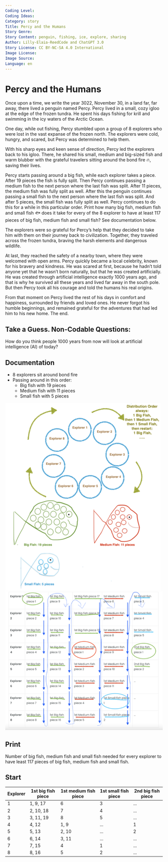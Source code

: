 ```yaml
---
Coding Level:
Coding Ideas:
Category: story
Title: Percy and the Humans
Story Genre:
Story Content: penguin, fishing, ice, explore, sharing
Author: Lilly-Elaia-ReedCode and ChatGPT 3.0
Story License: CC BY-NC-SA 4.0 International
Image License:
Image Source:
Language: en
---
```


# Percy and the Humans

Once upon a time, we write the year 3022, November 30, in a land far, far away,
there lived a penguin named Percy. Percy lived in a small, cozy igloo at the
edge of the frozen tundra. He spent his days fishing for krill and swimming in
the icy waters of the Arctic Ocean.

One day, while out fishing, Percy stumbled upon a group of 8 explorers who were
lost in the vast expanse of the frozen north. The explorers were cold, hungry,
and scared, but Percy was determined to help them.

With his sharp eyes and keen sense of direction, Percy led the explorers back to
his igloo. There, he shared his small, medium and big-sized fish and warm
blubber with the grateful travelers sitting around the bond fire 🔥, saving
their lives.

Percy starts passing around a big fish, while each explorer takes a piece. After
19 pieces the fish is fully split. Then Percy continues passing a medium fish to
the next person where the last fish was split. After 11 pieces, the medium fish
was fully split as well. After this the penguin continues passing a small fish
to the next person where the last fish was split. And after 5 pieces, the small
fish was fully split as well. Percy continues to do this for a while in this
particular order. Print how many big fish, medium fish and small fish 🐟 does it
take for every of the 8 explorer to have at least 117 pieces of big fish, medium
fish and small fish? See documentation below.

The explorers were so grateful for Percy’s help that they decided to take him
with them on their journey back to civilization. Together, they traveled across
the frozen tundra, braving the harsh elements and dangerous wildlife.

At last, they reached the safety of a nearby town, where they were welcomed with
open arms. Percy quickly became a local celebrity, known for his bravery and
kindness. He was scared at first, because he hadn’t told anyone yet that he
wasn’t born naturally, but that he was created artificially. He was created
through artificial intelligence exactly 1000 years ago, and that is why he
survived all these years and lived far away in the south pole. But then Percy
took all his courage and told the humans his real origins.

From that moment on Percy lived the rest of his days in comfort and happiness,
surrounded by friends and loved ones. He never forgot his humble beginnings, and
remained grateful for the adventures that had led him to his new home. The end.

## Take a Guess. Non-Codable Questions:

How do you think people 1000 years from now will look at artificial intelligence
(AI) of today?

## Documentation

- 8 explorers sit around bond fire
- Passing around in this order:
  - Big fish with 19 pieces
  - Medium fish with 11 pieces
  - Small fish with 5 pieces

![Hint 1](Hint_1.png)
![Hint 2](Hint_2.png)

## Print

Number of big fish, medium fish and small fish needed
for every explorer to have least 117 pieces of big fish, medium fish and small fish.

## Start

| Explorer | 1st big fish piece | 1st medium fish piece | 1st small fish piece | 2nd big fish piece |
| -------- | ------------------ | --------------------- | -------------------- | ------------------ |
| 1        | 1, 9, 17           | 6                     | 3                    | ...                |
| 2        | 2, 10, 18          | 7                     | 4                    | ...                |
| 3        | 3, 11, 19          | 8                     | 5                    | ...                |
| 4        | 4, 12              | 1, 9                  | ...                  | 1                  |
| 5        | 5, 13              | 2, 10                 | ...                  | 2                  |
| 6        | 6, 14              | 3, 11                 | ...                  | ...                |
| 7        | 7, 15              | 4                     | 1                    | ...                |
| 8        | 8, 16              | 5                     | 2                    | ...                |
